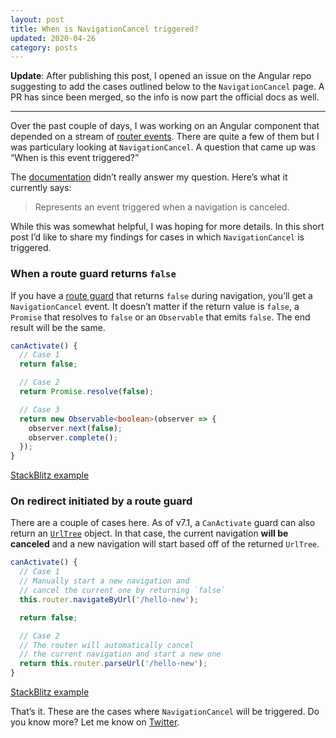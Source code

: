 ```yaml
---
layout: post
title: When is NavigationCancel triggered?
updated: 2020-04-26
category: posts
---
```


**Update**: After publishing this post, I opened an issue on the Angular repo suggesting to add the cases outlined below to the `NavigationCancel` page. A PR has since been merged, so the info is now part the official docs as well.

---

Over the past couple of days, I was working on an Angular component that depended on a stream of [router events](https://angular.io/api/router/RouterEvent). There are quite a few of them but I was particulary looking at `NavigationCancel`. A question that came up was “When is this event triggered?”

The [documentation](https://angular.io/api/router/NavigationCancel) didn’t really answer my question. Here’s what it currently says:

> Represents an event triggered when a navigation is canceled.

While this was somewhat helpful, I was hoping for more details. In this short post I’d like to share my findings for cases in which `NavigationCancel` is triggered. 

### When a route guard returns `false`

If you have a [route guard](https://angular.io/guide/router#milestone-5-route-guards) that returns `false` during navigation, you’ll get a `NavigationCancel` event. It doesn’t matter if the return value is `false`, a `Promise` that resolves to `false` or an `Observable` that emits `false`. The end result will be the same.

```ts
canActivate() {
  // Case 1
  return false;

  // Case 2
  return Promise.resolve(false);

  // Case 3
  return new Observable<boolean>(observer => {
    observer.next(false);
    observer.complete();
  });
}
```

[StackBlitz example](https://stackblitz.com/edit/angular-zysw4m)

### On redirect initiated by a route guard

There are a couple of cases here. As of v7.1, a `CanActivate` guard can also return an [`UrlTree`](https://angular.io/api/router/UrlTree) object. In that case, the current navigation **will be canceled** and a new navigation will start based off of the returned `UrlTree`.

```ts
canActivate() {
  // Case 1
  // Manually start a new navigation and
  // cancel the current one by returning `false`
  this.router.navigateByUrl('/hello-new');

  return false;

  // Case 2
  // The router will automatically cancel 
  // the current navigation and start a new one 
  return this.router.parseUrl('/hello-new');
}
```

[StackBlitz example](https://stackblitz.com/edit/angular-7a4pty)

That’s it. These are the cases where `NavigationCancel` will be triggered. Do you know more? Let me know on [Twitter](https://twitter.com/dzhavatushev).
